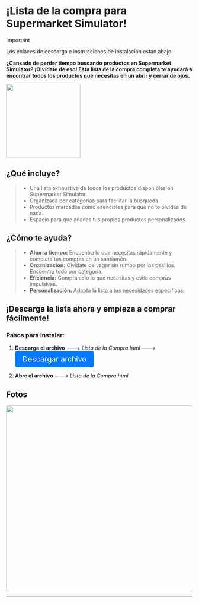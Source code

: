 # ¡Lista de la compra para Supermarket Simulator!

> [!IMPORTANT]
> Los enlaces de descarga e instrucciones de instalación están abajo

**¿Cansado de perder tiempo buscando productos en Supermarket Simulator? ¡Olvídate de eso!
Esta lista de la compra completa te ayudará a encontrar todos los productos que necesitas en un abrir y cerrar de ojos.**

<img src="https://github.com/Fedes10/Mi-propia-IA/blob/Inicio/_65d2ab48-27da-4fff-bdb0-c85b8e739104.jpg" width="200" height="200">


## ¿Qué incluye? 

>- Una lista exhaustiva de todos los productos disponibles en Supermarket Simulator.
>- Organizada por categorías para facilitar la búsqueda.
>- Productos marcados como esenciales para que no te olvides de nada.
>- Espacio para que añadas tus propios productos personalizados.


## ¿Cómo te ayuda?

> - **Ahorra tiempo:** Encuentra lo que necesitas rápidamente y completa tus compras en un santiamén.
> - **Organización:** Olvídate de vagar sin rumbo por los pasillos. Encuentra todo por categoría.
> - **Eficiencia:** Compra solo lo que necesitas y evita compras impulsivas.
> - **Personalización:** Adapta la lista a tus necesidades específicas.

## ¡Descarga la lista ahora y empieza a comprar fácilmente!

### Pasos para instalar:

1. **Descarga el archivo** ---> *Lista de la Compra.html*
 ---> <a href="blob:https://github.com/79b4044a-f6a5-4e58-938c-829d39e5e3f0" style="display: inline-block; padding: 10px 20px; font-size: 20px; color: white; background-color: #007bff; text-align: center; text-decoration: none; border-radius: 5px;">Descargar archivo</a>

2. **Abre el archivo** ---> *Lista de la Compra.html*


## Fotos

<img src="https://github.com/Fedes10/Mi-propia-IA/blob/Inicio/Foto-Web-Ejemplo.png" width="780" height="500">

---

